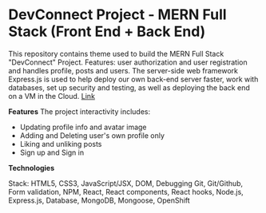 # DevConnect Project - MERN Full Stack (Front End + Back End)

This repository contains theme used to build the MERN Full Stack "DevConnect" Project. Features: user authorization and user registration and handles profile, posts and users. The server-side web framework Express.js is used to help deploy our own back-end server faster, work with databases, set up security and testing, as well as deploying the back end on a VM in the Cloud. 
[Link](https://github.com/lindakovacs/MERN-dev-connector-app)

**Features**
The project interactivity includes:

- Updating profile info and avatar image
- Adding and Deleting user's own profile only
- Liking and unliking posts
- Sign up and Sign in

**Technologies**

Stack: HTML5, CSS3, JavaScript/JSX, DOM, Debugging Git, Git/Github, Form validation, NPM, React, React components, React hooks, Node.js, Express.js, Database, MongoDB, Mongoose, OpenShift